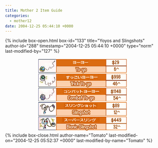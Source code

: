 ```yaml
---
title: Mother 2 Item Guide
categories:
  - mother12
date: 2004-12-25 05:44:10 +0000
---
```

{% include box-open.html box-id="133" title="Yoyos and Slingshots" author-id="288" timestamp="2004-12-25 05:44:10 +0000" type="norm" last-modified-by="127" %}
<center><img src="misc.jpg" /></center>
{% include box-close.html author-name="Tomato" last-modified-on="2004-12-25 05:52:37 +0000" last-modified-by-name="Tomato" %}
